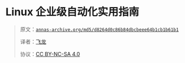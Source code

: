# Linux 企业级自动化实用指南

> 原文：[`annas-archive.org/md5/d8264d0c86b84dbcbeee64b1cb1b61b1`](https://annas-archive.org/md5/d8264d0c86b84dbcbeee64b1cb1b61b1)
> 
> 译者：[飞龙](https://github.com/wizardforcel)
> 
> 协议：[CC BY-NC-SA 4.0](http://creativecommons.org/licenses/by-nc-sa/4.0/)